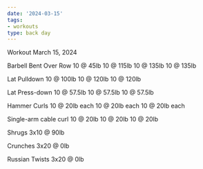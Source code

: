 ```yaml
---
date: '2024-03-15'
tags:
- workouts
type: back day
---
```


Workout March 15, 2024

Barbell Bent Over Row
10 @ 45lb
10 @ 115lb
10 @ 135lb
10 @ 135lb

Lat Pulldown
10 @ 100lb
10 @ 120lb
10 @ 120lb

Lat Press-down
10 @ 57.5lb
10 @ 57.5lb
10 @ 57.5lb

Hammer Curls
10 @ 20lb each
10 @ 20lb each
10 @ 20lb each

Single-arm cable curl
10 @ 20lb
10 @ 20lb
10 @ 20lb

Shrugs
3x10 @ 90lb

Crunches
3x20 @ 0lb

Russian Twists
3x20 @ 0lb